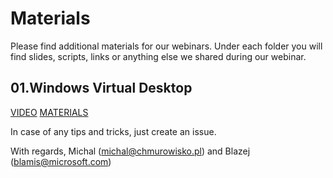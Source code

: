 # Materials

Please find additional materials for our webinars. 
Under each folder you will find slides, scripts, links or anything else we shared during our webinar.

## 01.Windows Virtual Desktop
[VIDEO](https://www.youtube.com/watch?v=6yc3LpM39us)
[MATERIALS](https://github.com/CloudArchitectWebinar/Materials/tree/master/01.WindowsVirtualDesktop)
  

In case of any tips and tricks, just create an issue.

With regards, Michal (michal@chmurowisko.pl) and Blazej (blamis@microsoft.com)
